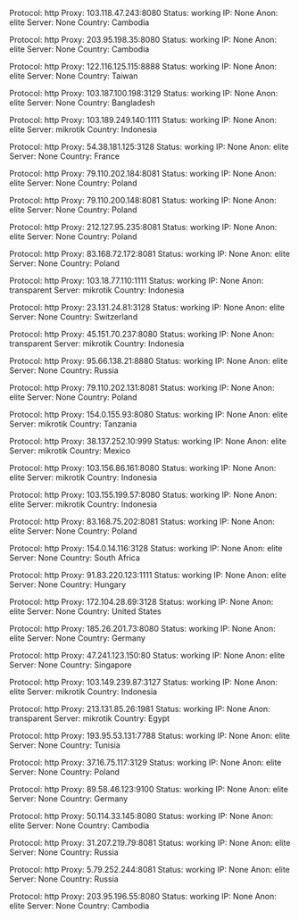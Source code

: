 Protocol: http
Proxy: 103.118.47.243:8080
Status: working
IP: None
Anon: elite
Server: None
Country: Cambodia

Protocol: http
Proxy: 203.95.198.35:8080
Status: working
IP: None
Anon: elite
Server: None
Country: Cambodia

Protocol: http
Proxy: 122.116.125.115:8888
Status: working
IP: None
Anon: elite
Server: None
Country: Taiwan

Protocol: http
Proxy: 103.187.100.198:3129
Status: working
IP: None
Anon: elite
Server: None
Country: Bangladesh

Protocol: http
Proxy: 103.189.249.140:1111
Status: working
IP: None
Anon: elite
Server: mikrotik
Country: Indonesia

Protocol: http
Proxy: 54.38.181.125:3128
Status: working
IP: None
Anon: elite
Server: None
Country: France

Protocol: http
Proxy: 79.110.202.184:8081
Status: working
IP: None
Anon: elite
Server: None
Country: Poland

Protocol: http
Proxy: 79.110.200.148:8081
Status: working
IP: None
Anon: elite
Server: None
Country: Poland

Protocol: http
Proxy: 212.127.95.235:8081
Status: working
IP: None
Anon: elite
Server: None
Country: Poland

Protocol: http
Proxy: 83.168.72.172:8081
Status: working
IP: None
Anon: elite
Server: None
Country: Poland

Protocol: http
Proxy: 103.18.77.110:1111
Status: working
IP: None
Anon: transparent
Server: mikrotik
Country: Indonesia

Protocol: http
Proxy: 23.131.24.81:3128
Status: working
IP: None
Anon: elite
Server: None
Country: Switzerland

Protocol: http
Proxy: 45.151.70.237:8080
Status: working
IP: None
Anon: transparent
Server: mikrotik
Country: Indonesia

Protocol: http
Proxy: 95.66.138.21:8880
Status: working
IP: None
Anon: elite
Server: None
Country: Russia

Protocol: http
Proxy: 79.110.202.131:8081
Status: working
IP: None
Anon: elite
Server: None
Country: Poland

Protocol: http
Proxy: 154.0.155.93:8080
Status: working
IP: None
Anon: elite
Server: mikrotik
Country: Tanzania

Protocol: http
Proxy: 38.137.252.10:999
Status: working
IP: None
Anon: elite
Server: mikrotik
Country: Mexico

Protocol: http
Proxy: 103.156.86.161:8080
Status: working
IP: None
Anon: elite
Server: mikrotik
Country: Indonesia

Protocol: http
Proxy: 103.155.199.57:8080
Status: working
IP: None
Anon: elite
Server: mikrotik
Country: Indonesia

Protocol: http
Proxy: 83.168.75.202:8081
Status: working
IP: None
Anon: elite
Server: None
Country: Poland

Protocol: http
Proxy: 154.0.14.116:3128
Status: working
IP: None
Anon: elite
Server: None
Country: South Africa

Protocol: http
Proxy: 91.83.220.123:1111
Status: working
IP: None
Anon: elite
Server: None
Country: Hungary

Protocol: http
Proxy: 172.104.28.69:3128
Status: working
IP: None
Anon: elite
Server: None
Country: United States

Protocol: http
Proxy: 185.26.201.73:8080
Status: working
IP: None
Anon: elite
Server: None
Country: Germany

Protocol: http
Proxy: 47.241.123.150:80
Status: working
IP: None
Anon: elite
Server: None
Country: Singapore

Protocol: http
Proxy: 103.149.239.87:3127
Status: working
IP: None
Anon: elite
Server: mikrotik
Country: Indonesia

Protocol: http
Proxy: 213.131.85.26:1981
Status: working
IP: None
Anon: transparent
Server: mikrotik
Country: Egypt

Protocol: http
Proxy: 193.95.53.131:7788
Status: working
IP: None
Anon: elite
Server: None
Country: Tunisia

Protocol: http
Proxy: 37.16.75.117:3129
Status: working
IP: None
Anon: elite
Server: None
Country: Poland

Protocol: http
Proxy: 89.58.46.123:9100
Status: working
IP: None
Anon: elite
Server: None
Country: Germany

Protocol: http
Proxy: 50.114.33.145:8080
Status: working
IP: None
Anon: elite
Server: None
Country: Cambodia

Protocol: http
Proxy: 31.207.219.79:8081
Status: working
IP: None
Anon: elite
Server: None
Country: Russia

Protocol: http
Proxy: 5.79.252.244:8081
Status: working
IP: None
Anon: elite
Server: None
Country: Russia

Protocol: http
Proxy: 203.95.196.55:8080
Status: working
IP: None
Anon: elite
Server: None
Country: Cambodia

